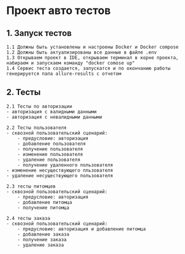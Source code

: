 # Проект авто тестов

## 1. Запуск тестов

    1.1 Должны быть установлены и настроены Docker и Docker compose
    1.2 Должны быть актуализированы все данные в файле .env
    1.3 Открываем проект в IDE, открываем терминал в корне проекта, набираем и запускаем команду "docker comose up"
    1.4 Сервис теста создается, запускатся и по окончанию работы генерируется папа allure-results с отчетом

## 2. Тесты

    2.1 Тесты по авторизации
    - авторизация с валидными данными
    - авторизация с невалидными данными

    2.2 Тесты пользователя
    - сквозной пользовательский сценарий:
        - предусловие: авторизация
        - добавление пользователя
        - получение пользователя
        - изменение пользователя
        - удаление пользователя
        - получение удаленного пользователя
    - изменение несуществующего пльзователя
    - удаление несуществующего пользователя

    2.3 тесты питомцев
    - сквозной пользовательский сценарий:
        - предусловие: авторизация
        - добавление питомца
        - получение питомца

    2.4 тесты заказа
    - сквозной пользовательский сценарий:
        - предусловие: авторизация и добавление питомца
        - добавление заказа
        - получение заказа
        - удаление заказа